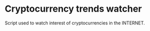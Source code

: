# Cryptocurrency trends watcher

Script used to watch interest of cryptocurrencies in the INTERNET.
